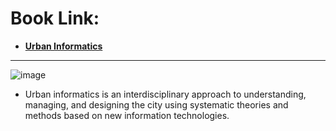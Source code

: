 # Book Link: 
- [**Urban Informatics**](https://link.springer.com/book/10.1007/978-981-15-8983-6) 

__________________________________________

![image](https://user-images.githubusercontent.com/88390140/146476299-532ff746-7239-4b50-86d4-5ae587a925a8.png)

- Urban informatics is an interdisciplinary approach to understanding, managing, and designing the city using systematic theories and methods based on new information technologies. 
